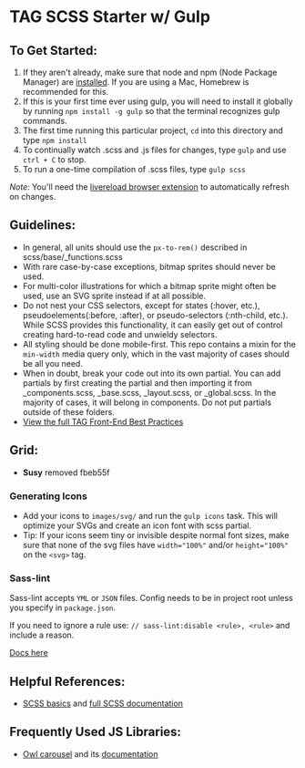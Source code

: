TAG SCSS Starter w/ Gulp
========================

## To Get Started:

1. If they aren't already, make sure that node and npm (Node Package Manager) are [installed](http://blog.nodeknockout.com/post/65463770933/how-to-install-node-js-and-npm). If you are using a Mac, Homebrew is recommended for this.
2. If this is your first time ever using gulp, you will need to install it globally by running `npm install -g gulp` so that the terminal recognizes gulp commands.
3. The first time running this particular project, `cd` into this directory and type `npm install`
4. To continually watch .scss and .js files for changes, type `gulp` and use `ctrl + C` to stop.
5. To run a one-time compilation of .scss files, type `gulp scss`

*Note:* You'll need the [livereload browser extension](http://livereload.com/extensions/) to automatically refresh on changes.

## Guidelines:

* In general, all units should use the `px-to-rem()` described in scss/base/_functions.scss
* With rare case-by-case exceptions, bitmap sprites should never be used.
* For multi-color illustrations for which a bitmap sprite might often be used, use an SVG sprite instead if at all possible.
* Do not nest your CSS selectors, except for states (:hover, etc.), pseudoelements(:before, :after), or pseudo-selectors (:nth-child, etc.). While SCSS provides this functionality, it can easily get out of control creating hard-to-read code and unwieldy selectors.
* All styling should be done mobile-first. This repo contains a mixin for the `min-width` media query only, which in the vast majority of cases should be all you need.
* When in doubt, break your code out into its own partial. You can add partials by first creating the partial and then importing it from _components.scss, _base.scss, _layout.scss, or _global.scss. In the majority of cases, it will belong in components. Do not put partials outside of these folders.
* [View the full TAG Front-End Best Practices](https://thirdandgrove.atlassian.net/wiki/display/TAGCo/Front+End+Best+Practices)

## Grid:

* __Susy__ removed fbeb55f

### Generating Icons
* Add your icons to `images/svg/` and run the `gulp icons` task.
  This will optimize your SVGs and create an icon font with scss partial.
* Tip: If your icons seem tiny or invisible despite normal font sizes, make sure that none of the svg files have `width="100%"` and/or `height="100%"` on the `<svg>` tag.

### Sass-lint
Sass-lint accepts `YML` or `JSON` files. Config needs to be in project root unless you specify in `package.json`.

If you need to ignore a rule use: `// sass-lint:disable <rule>, <rule>` and include a reason.

[Docs here](https://github.com/sasstools/sass-lint/tree/develop/docs)

## Helpful References:
* [SCSS basics](http://sass-lang.com/guide) and [full SCSS documentation](http://sass-lang.com/documentation/file.SASS_REFERENCE.html)

## Frequently Used JS Libraries:
* [Owl carousel](http://www.owlcarousel.owlgraphic.com/) and its [documentation](http://www.owlcarousel.owlgraphic.com/docs/api-options.html)
